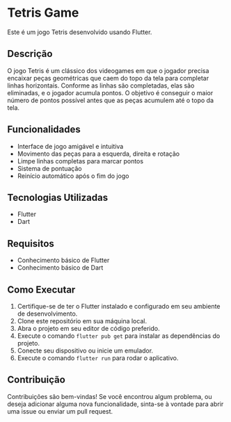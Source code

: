 # Tetris Game

Este é um jogo Tetris desenvolvido usando Flutter.

## Descrição

O jogo Tetris é um clássico dos videogames em que o jogador precisa encaixar peças geométricas que caem do topo da tela para completar linhas horizontais. Conforme as linhas são completadas, elas são eliminadas, e o jogador acumula pontos. O objetivo é conseguir o maior número de pontos possível antes que as peças acumulem até o topo da tela.

## Funcionalidades

- Interface de jogo amigável e intuitiva
- Movimento das peças para a esquerda, direita e rotação
- Limpe linhas completas para marcar pontos
- Sistema de pontuação
- Reinício automático após o fim do jogo

## Tecnologias Utilizadas

- Flutter
- Dart

## Requisitos

- Conhecimento básico de Flutter
- Conhecimento básico de Dart

## Como Executar

1. Certifique-se de ter o Flutter instalado e configurado em seu ambiente de desenvolvimento.
2. Clone este repositório em sua máquina local.
3. Abra o projeto em seu editor de código preferido.
4. Execute o comando `flutter pub get` para instalar as dependências do projeto.
5. Conecte seu dispositivo ou inicie um emulador.
6. Execute o comando `flutter run` para rodar o aplicativo.

## Contribuição

Contribuições são bem-vindas! Se você encontrou algum problema, ou deseja adicionar alguma nova funcionalidade, sinta-se à vontade para abrir uma issue ou enviar um pull request.

